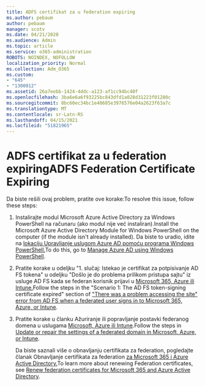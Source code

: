 ```yaml
---
title: ADFS certifikat za u federation expiring
ms.author: pebaum
author: pebaum
manager: scotv
ms.date: 04/21/2020
ms.audience: Admin
ms.topic: article
ms.service: o365-administration
ROBOTS: NOINDEX, NOFOLLOW
localization_priority: Normal
ms.collection: Adm_O365
ms.custom:
- "645"
- "1300012"
ms.assetid: 26a7eebb-1424-4ddc-a123-af1cc94bc40f
ms.openlocfilehash: 3ba6e6a6f93225bc843dfd1a028d31223f01280c
ms.sourcegitcommit: 8bc60ec34bc1e40685e3976576e04a2623f63a7c
ms.translationtype: MT
ms.contentlocale: sr-Latn-RS
ms.lasthandoff: 04/15/2021
ms.locfileid: "51821965"
---
```

# <a name="adfs-federation-certificate-expiring"></a><span data-ttu-id="c754e-102">ADFS certifikat za u federation expiring</span><span class="sxs-lookup"><span data-stu-id="c754e-102">ADFS Federation Certificate Expiring</span></span>

<span data-ttu-id="c754e-103">Da biste rešili ovaj problem, pratite ove korake:</span><span class="sxs-lookup"><span data-stu-id="c754e-103">To resolve this issue, follow these steps:</span></span>
  
1. <span data-ttu-id="c754e-104">Instalirajte modul Microsoft Azure Active Directory za Windows PowerShell na računaru (ako modul nije već instaliran).</span><span class="sxs-lookup"><span data-stu-id="c754e-104">Install the Microsoft Azure Active Directory Module for Windows PowerShell on the computer (if the module isn't already installed).</span></span> <span data-ttu-id="c754e-105">Da biste to uradio, idite na [lokaciju Upravljanje uslugom Azure AD pomoću programa Windows PowerShell.](https://aka.ms/aadposh)</span><span class="sxs-lookup"><span data-stu-id="c754e-105">To do this, go to [Manage Azure AD using Windows PowerShell](https://aka.ms/aadposh).</span></span>

2. <span data-ttu-id="c754e-106">Pratite korake u odeljku "1. slučaj: Istekao je certifikat za potpisivanje AD FS tokena" u odeljku "Došlo je do problema prilikom pristupa sajtu" iz usluge AD FS kada se federan korisnik prijavi u [Microsoft 365, Azure ili Intune.](https://support.microsoft.com/help/2713898/there-was-a-problem-accessing-the-site-error-from-ad-fs-when-a-federat)</span><span class="sxs-lookup"><span data-stu-id="c754e-106">Follow the steps in the "Scenario 1: The AD FS token-signing certificate expired" section of ["There was a problem accessing the site" error from AD FS when a federated user signs in to Microsoft 365, Azure, or Intune](https://support.microsoft.com/help/2713898/there-was-a-problem-accessing-the-site-error-from-ad-fs-when-a-federat).</span></span>

3. <span data-ttu-id="c754e-107">Pratite korake u članku Ažuriranje ili popravljanje postavki federanog domena u uslugama [Microsoft, Azure ili Intune](https://docs.microsoft.com/office365/troubleshoot/security/update-federated-domain-office-365).</span><span class="sxs-lookup"><span data-stu-id="c754e-107">Follow the steps in [Update or repair the settings of a federated domain in Microsoft, Azure, or Intune](https://docs.microsoft.com/office365/troubleshoot/security/update-federated-domain-office-365).</span></span>

    <span data-ttu-id="c754e-108">Da biste saznali više o obnavljanju certifikata za federation, pogledajte članak Obnavljanje certifikata za federation [za Microsoft 365 i Azure Active Directory.](https://docs.microsoft.com/azure/active-directory/connect/active-directory-aadconnect-o365-certs)</span><span class="sxs-lookup"><span data-stu-id="c754e-108">To learn more about renewing Federation certificates, see [Renew federation certificates for Microsoft 365 and Azure Active Directory](https://docs.microsoft.com/azure/active-directory/connect/active-directory-aadconnect-o365-certs).</span></span>
